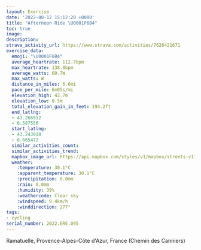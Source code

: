 ```yaml
---
layout: Exercise
date: '2022-08-12 15:12:20 +0000'
title: "Afternoon Ride \U0001F6B4"
toc: true
image:
description:
strava_activity_url: https://www.strava.com/activities/7626421671
exercise_data:
  emoji: "\U0001F6B4"
  average_heartrate: 112.7bpm
  max_heartrate: 138.0bpm
  average_watts: 60.7W
  max_watts: W
  distance_in_miles: 6.6mi
  pace_per_mile: 6m05s/mi
  elevation_high: 42.7m
  elevation_low: 0.5m
  total_elevation_gain_in_feet: 194.2ft
  end_latlng:
  - 43.266912
  - 6.587556
  start_latlng:
  - 43.243918
  - 6.665472
  similar_activities_count:
  similar_activities_trend:
  mapbox_image_url: https://api.mapbox.com/styles/v1/mapbox/streets-v11/static/path-5+787af2-1.0(ma%7DfGeztg%40ACR%5BOl%40DJ%3FJJH%40NCLIN%5BLc%40t%40WQJHPHzAv%40M%3F%40G_By%40y%40i%40GAGB%5B%5C%7B%40%60%40g%40%5EkArBq%40%60AaAlBwA~Ao%40d%40%5BLiB%5Cc%40NIFW%5Cg%40tALLLBd%40VnAd%40JFVh%40L%60%40BLDHTJJDt%40NhALn%40DbBRTZLnAJNN%40HBfACfAFf%40FT%3FPJ%5CFHFCtACRBNIrC%40fCElACDM%3Fk%40EG%40W%3FoBGIBCHAP%40F%60%40bCPp%40DX%3FVHh%40FTAHNdAHtADxBKVKHm%40LWP%5B%5EKZETCZ%40f%40Rz%40PdA%40jCM~A_%40nAO%5CkAnBu%40hBERQ%5CSNDBe%40Jg%40ZsQdPwAlA%7D%40n%40AP%7BAdAKG_%40Tq%40h%40c%40l%40S%5CeAhC%5Bp%40%7DChHaCzFANSX_DlH%3FFGHiCzFkAzBiAnBwDvFeCfDsFlGs%40n%40yEfFu%40z%40_%40f%40cAfAaDrDw%40v%40aAnAy%40z%40%5B%5Ei%40f%40oAxA%7DBvBc%40XYZCAW%5C%7D%40r%40aAz%40SXMDoAdAUXALB%3F%3FDtDhFLTN%60%40Jd%40L%60AXzC%3FNDJBZ%40ZNnAANBn%40%40z%40ALB%5CCNFx%40%40tEHrD%3FbBJr%40AJFZBf%40NnABLDh%40HZ%3F%5CBJ%3FPHt%40%3FNBLDrA%3FhAWrGEZAx%40Q~EEZBJAbBBj%40Lt%40%3FHVl%40DPDD%40HFDJ%5CDL%3FLJv%40Bx%40Af%40%40LEx%40%40%7C%40AJBHAFBLAVDt%40BHBlACfAGh%40AEMzA%3Ft%40BXPjAFV%5EjA~CxIN%60ABXCL%40JEj%40%3F%5CCl%40ELQbD%40LEVCt%40%40jACNAxA%40x%40E~%40Br%40JxAZrBFHRn%40%40JFH%40LRj%40BNVx%40Rf%40BLPf%40BPDHJHfBxFd%40pArEfPb%40lBFn%40%3Fn%40Cl%40G%5COJMVa%40fAQXCL_%40v%40%7D%40rBCNGHKV%7D%40%7CCCTa%40hAmBhGWp%40WAGBMP%3FDGL%5DQSCEG%5BQAEWMGCE%3FYEQS%5BTQHMPMb%40U%7CB%3FJEXWvE%5DKc%40Q%7D%40UCS%5BOc%40GOMc%40EOUAM%5BIYSKMa%40IOGIAILUv%40UHO%3FGBCFq%40hCUHCFEZc%40fBQJKL%5BnAG%60%40IPIBGI%3F%40OKWOKA%40BPNGHAF%40LILOp%40Wn%40UXo%40j%40%5D%3FMEMKc%40cAKa%40Cc%40%40_%40H%5DTs%40%3FKCSOWo%40%5BGOC%5Dr%40iCPsAAKDi%40%40q%40Fa%40Vy%40NNbAb%40N%40NGJYPUXSVGBGZiA%5CeB%3F_%40Q%7DAGWACGA),pin-s-s+e5b22e(6.66547,43.24391),pin-s-f+89ae00(6.587549999999996,43.26691)/auto/800x800?access_token=pk.eyJ1Ijoiam9zaGJlY2ttYW4iLCJhIjoiY205eWR2aDd1MWZ6djJrbXc4a3M0bWZleiJ9.XiG9OWkNcZk2QzjJbxLB4A
  weather:
    :temperature: 30.1°C
    :apparent_temperature: 30.1°C
    :precipitation: 0.0mm
    :rain: 0.0mm
    :humidity: 39%
    :weathercode: Clear sky
    :windspeed: 9.4km/h
    :winddirection: 277°
tags:
- cycling
serial_number: 2022.ERE.095
---
```

Ramatuelle, Provence-Alpes-Côte d'Azur, France (Chemin des Canniers)
